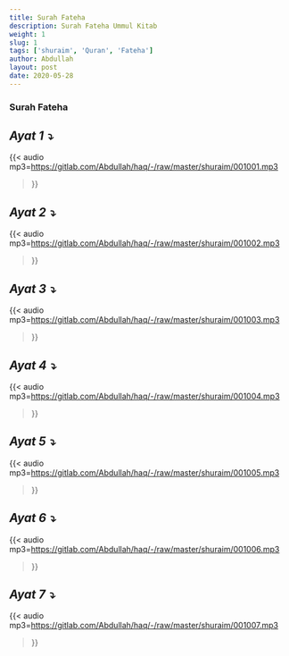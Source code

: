 ```yaml
---
title: Surah Fateha
description: Surah Fateha Ummul Kitab
weight: 1
slug: 1
tags: ['shuraim', 'Quran', 'Fateha']
author: Abdullah
layout: post
date: 2020-05-28
---
```


### Surah Fateha

## _Ayat 1 :arrow_heading_down:_




{{< audio mp3=https://gitlab.com/Abdullah/haq/-/raw/master/shuraim/001001.mp3
>}}

## _Ayat 2 :arrow_heading_down:_


{{< audio mp3=https://gitlab.com/Abdullah/haq/-/raw/master/shuraim/001002.mp3
>}}

## _Ayat 3 :arrow_heading_down:_

{{< audio mp3=https://gitlab.com/Abdullah/haq/-/raw/master/shuraim/001003.mp3
>}}

## _Ayat 4 :arrow_heading_down:_

{{< audio mp3=https://gitlab.com/Abdullah/haq/-/raw/master/shuraim/001004.mp3
>}}

## _Ayat 5 :arrow_heading_down:_

{{< audio mp3=https://gitlab.com/Abdullah/haq/-/raw/master/shuraim/001005.mp3
>}}

## _Ayat 6 :arrow_heading_down:_

{{< audio mp3=https://gitlab.com/Abdullah/haq/-/raw/master/shuraim/001006.mp3
>}}

## _Ayat 7 :arrow_heading_down:_

{{< audio mp3=https://gitlab.com/Abdullah/haq/-/raw/master/shuraim/001007.mp3
>}}
